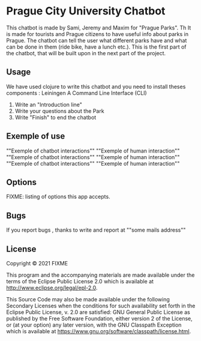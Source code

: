 # Prague City University Chatbot

This chatbot is made by Sami, Jeremy and Maxim for "Prague Parks". Th It is made for tourists and Prague citizens to have useful info about parks in Prague. The chatbot can tell the user what different parks have and what can be done in them (ride bike, have a lunch etc.). This is the first part of the chatbot, that will be built upon in the next part of the project.


## Usage
We have used clojure to write this chatbot and you need to install theses components :
Leiningen
A Command Line Interface (CLI)

1) Write an "Introduction line"
2) Write your questions about the Park
3) Write "Finish" to end the chatbot

## Exemple of use

""Exemple of chatbot interactions""
""Exemple of human interaction""
""Exemple of chatbot interactions""
""Exemple of human interaction""
""Exemple of chatbot interactions""
""Exemple of human interaction""

## Options

FIXME: listing of options this app accepts.


## Bugs 

If you report bugs , thanks to write and report at ""some mails address""


## License

Copyright © 2021 FIXME

This program and the accompanying materials are made available under the
terms of the Eclipse Public License 2.0 which is available at
http://www.eclipse.org/legal/epl-2.0.

This Source Code may also be made available under the following Secondary
Licenses when the conditions for such availability set forth in the Eclipse
Public License, v. 2.0 are satisfied: GNU General Public License as published by
the Free Software Foundation, either version 2 of the License, or (at your
option) any later version, with the GNU Classpath Exception which is available
at https://www.gnu.org/software/classpath/license.html.
